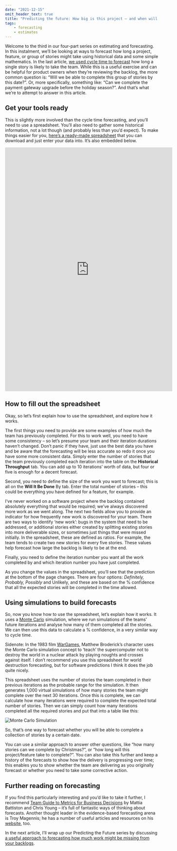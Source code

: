 ```yaml
---
date: "2021-12-15"
omit_header_text: true
title: "Predicting the future: How big is this project – and when will we complete it?"
tags: 
    - forecasting
    - estimates
---
```


Welcome to the third in our four-part series on estimating and forecasting. In this instalment, we’ll be looking at ways to forecast how long a project, feature, or group of stories might take using historical data and some simple mathematics. In the last article, [we used cycle time to forecast](/blog/predicting-the-future-part2) how long a single story is likely to take the team. While this is a useful exercise and can be helpful for product owners when they’re reviewing the backlog, the more common question is: “Will we be able to complete this group of stories by this date?”. Or, more specifically, something like: “Can we complete the payment gateway upgrade before the holiday season?”. And that’s what we’re to attempt to answer in this article.

## Get your tools ready

This is slightly more involved than the cycle time forecasting, and you’ll need to use a spreadsheet. You’ll also need to gather some historical information, not a lot though (and probably less than you’d expect). To make things easier for you, [here’s a ready-made spreadsheet](https://1drv.ms/x/s!AnGEK8ng_RJ7m4wzNPC1tBF6j_8i8w?e=AU65MQ) that you can download and just enter your data into. It’s also embedded below.

<iframe src="https://1drv.ms/x/c/7b12fde0c92b8471/UQRxhCvJ4P0SIIB7M8YGAAAAAI-le4PDTfYJr-k" width="550" height="800" frameborder="0" scrolling="no"></iframe>

## How to fill out the spreadsheet

Okay, so let’s first explain how to use the spreadsheet, and explore how it works.

The first things you need to provide are some examples of how much the team has previously completed. For this to work well, you need to have some consistency – so let’s presume your team and their iteration durations haven’t changed. Don’t panic if they have, just use the best data you have and be aware that the forecasting will be less accurate so redo it once you have some more consistent data. Simply enter the number of stories that the team previously completed each iteration into the table on the **Historical Throughput** tab. You can add up to 10 iterations’ worth of data, but four or five is enough for a decent forecast.

Second, you need to define the size of the work you want to forecast; this is all on the **Will It Be Done** By tab. Enter the total number of stories – this could be everything you have defined for a feature, for example.

I’ve never worked on a software project where the backlog contained absolutely everything that would be required; we’ve always discovered more work as we went along. The next two fields allow you to provide an indicator for how frequently new work is discovered for your team. There are two ways to identify ‘new work’: bugs in the system that need to be addressed, or additional stories either created by splitting existing stories into more deliverable sizes, or sometimes just things that were missed initially. In the spreadsheet, these are defined as ratios. For example, the team tends to create two new stories for every five stories. These values help forecast how large the backlog is likely to be at the end.

Finally, you need to define the iteration number you want all the work completed by and which iteration number you have just completed.

As you change the values in the spreadsheet, you’ll see that the prediction at the bottom of the page changes. There are four options: *Definitely, Probably, Possibly* and Unlikely, and these are based on the % confidence that all the expected stories will be completed in the time allowed.

## Using simulations to build forecasts

So, now you know how to use the spreadsheet, let’s explain how it works. It uses a [Monte Carlo](https://en.wikipedia.org/wiki/Monte_Carlo_method) simulation, where we run simulations of the teams’ future iterations and analyse how many of them completed all the stories. We can then use this data to calculate a % confidence, in a very similar way to cycle time.

Sidenote: In the 1983 film [WarGames](https://en.wikipedia.org/wiki/WarGames), Matthew Broderick’s character uses the Monte Carlo simulation concept to ‘teach’ the supercomputer not to destroy the world in a nuclear attack by playing noughts and crosses against itself. I don’t recommend you use this spreadsheet for world destruction forecasting, but for software predictions I think it does the job quite nicely.

This spreadsheet uses the number of stories the team completed in their previous iterations as the probable range for the simulation. It then generates 1,000 virtual simulations of how many stories the team might complete over the next 30 iterations. Once this is complete, we can calculate how many iterations were required to complete the expected total number of stories. Then we can simply count how many iterations completed all the required stories and put that into a table like this:

![Monte Carlo Simulation](/images/monte-carlo-simulation.png)

So, that’s one way to forecast whether you will be able to complete a collection of stories by a certain date.

You can use a similar approach to answer other questions, like “how many stories can we complete by Christmas?”, or “how long will this project/feature take to complete?”. You can also take this further and keep a history of the forecasts to show how the delivery is progressing over time; this enables you to show whether the team are delivering as you originally forecast or whether you need to take some corrective action.

## Further reading on forecasting

If you find this particularly interesting and you’d like to take it further, I recommend [Team Guide to Metrics for Business Decisions](https://leanpub.com/metricsforbusinessdecisions) by Mattia Battiston and Chris Young ­– it’s full of fantastic ways of thinking about forecasts. Another thought leader in the evidence-based forecasting arena is Troy Magennis; he has a number of useful articles and resources on his [website](https://www.focusedobjective.com/), too.

In the next article, I’ll wrap up our Predicting the Future series by discussing [a useful approach to forecasting how much work might be missing from your backlogs](../predicting-the-future-part4).